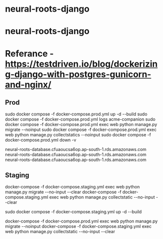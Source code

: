 # neural-roots-django
# neural-roots-django

# Referance - https://testdriven.io/blog/dockerizing-django-with-postgres-gunicorn-and-nginx/

## Prod
sudo docker compose -f docker-compose.prod.yml up -d --build
sudo docker compose -f docker-compose.prod.yml logs acme-companion
sudo docker compose -f docker-compose.prod.yml exec web python manage.py migrate --noinput
sudo docker compose -f docker-compose.prod.yml exec web python manage.py collectstatics --noinput
sudo docker compose -f docker-compose.prod.yml down -v

neural-roots-database.cfuaoucsa6op.ap-south-1.rds.amazonaws.com
neural-roots-database.cfuaoucsa6op.ap-south-1.rds.amazonaws.com
neural-roots-database.cfuaoucsa6op.ap-south-1.rds.amazonaws.com

## Staging
docker-compose -f docker-compose.staging.yml exec web python manage.py migrate --no-input --clear
docker-compose -f docker-compose.staging.yml exec web python manage.py collectstatic --no-input --clear



sudo docker compose -f docker-compose.staging.yml up -d --build

docker-compose -f docker-compose.prod.yml exec web python manage.py migrate --noinput
docker-compose -f docker-compose.staging.yml exec web python manage.py collectstatic --no-input --clear
